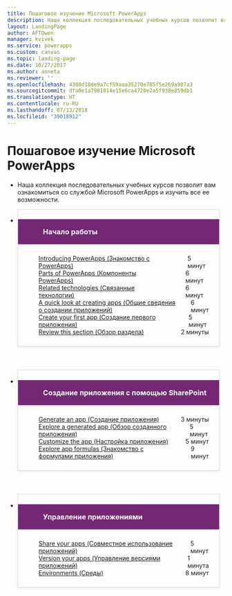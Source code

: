 ```yaml
---
title: Пошаговое изучение Microsoft PowerApps
description: Наша коллекция последовательных учебных курсов позволит вам ознакомиться со службой Microsoft PowerApps и изучить все ее возможности.
layout: LandingPage
author: AFTOwen
manager: kvivek
ms.service: powerapps
ms.custom: canvas
ms.topic: landing-page
ms.date: 10/27/2017
ms.author: anneta
ms.reviewer: ''
ms.openlocfilehash: 4308d18de9a7cf59aaa35270e785f5e269a907a3
ms.sourcegitcommit: dfa0e1a7981814e15e6ca4720e2a5f930e859db1
ms.translationtype: HT
ms.contentlocale: ru-RU
ms.lasthandoff: 07/13/2018
ms.locfileid: "39018912"
---
```

<div id="main" class="v2">
    <div class="container">
        <h1>Пошаговое изучение Microsoft PowerApps</h1>
        <ul id="databases" class="cardsL panelContent" style="display: block; margin: 0px;">
          <li class="fullSpan">
              <div class="container intro">
                  <p>Наша коллекция последовательных учебных курсов позволит вам ознакомиться со службой Microsoft PowerApps и изучить все ее возможности.</p>
              </div>
          </li>
          <li>
            <div class="cardSize">
                <div class="cardPadding">
                  <div class="card" style="padding: 0 12px 54px 0;">
                      <div class="cardText" style="box-shadow: 0 2px 5px #e8e8e8; border: 1px solid #dbdbdb;">
                          <h3 class="bgdAccent1" style="padding: 8px; display: flex; background: #742874; font-weight: bold; border-bottom: 0; margin-bottom: 0; line-height: 42px; color: #ffffff">
                            <div class="cardImageOuter" style="margin: 0 8px 0 10px;">
                              <div class="cardImage" style="width: 32px;">
                                <img src="https://docs.microsoft.com/media/common/i_get-started.svg" alt="" data-linktype="absolute-path" class="x-hidden-focus" style="position: relative; top: 6px;">
                              </div>
                            </div>
Начало работы </h3>
                          <ul class="noBullet" style="margin: 24px;">
                              <li style="display: flex; justify-content: space-between;">
                                <a class="barLink" href="get-started.yml?tutorial-step=1">Introducing PowerApps (Знакомство с PowerApps)</a>
                                <span style="margin-left: 32px; align-self: center;">5 минут</span>
                              </li>
                              <li style="display: flex; justify-content: space-between;">
                                <a class="barLink" href="get-started.yml?tutorial-step=2">Parts of PowerApps (Компоненты PowerApps)</a>
                                <span style="margin-left: 32px; align-self: center;">6 минут</span>
                              </li>
                              <li style="display: flex; justify-content: space-between;">
                                <a class="barLink" href="get-started.yml?tutorial-step=3">Related technologies (Связанные технологии)</a>
                                <span style="margin-left: 32px; align-self: center;">6 минут</span>
                              </li>
                              <li style="display: flex; justify-content: space-between;">
                                <a class="barLink" href="get-started.yml?tutorial-step=4">A quick look at creating apps (Общие сведения о создании приложений)</a>
                                <span style="margin-left: 32px; align-self: center;">6 минут</span>
                              </li>
                              <li style="display: flex; justify-content: space-between;">
                                <a class="barLink" href="get-started.yml?tutorial-step=5">Create your first app (Создание первого приложения)</a>
                                <span style="margin-left: 32px; align-self: center;">5 минут</span>
                              </li>
                              <li style="display: flex; justify-content: space-between;">
                                <a class="barLink" href="get-started.yml?tutorial-step=6">Review this section (Обзор раздела)</a>
                                <span style="margin-left: 32px; align-self: center;">2 минуты</span>
                              </li>
                          </ul>
                      </div>
                    </div>
                </div>
            </div>
          </li>
          <li>
            <div class="cardSize">
                <div class="cardPadding">
                  <div class="card" style="padding: 0 12px 54px 0;">
                      <div class="cardText" style="box-shadow: 0 2px 5px #e8e8e8; border: 1px solid #dbdbdb;">
                          <h3 class="bgdAccent1" style="padding: 8px; display: flex; background: #742874; font-weight: bold; border-bottom: 0; margin-bottom: 0; line-height: 42px; color: #ffffff">
                            <div class="cardImageOuter" style="margin: 0 8px 0 10px;">
                              <div class="cardImage" style="width: 32px;">
                                <img src="includes/media/index/i_sharepoint-list-white.svg" alt="" data-linktype="absolute-path" class="x-hidden-focus" style="position: relative; top: 6px;">
                              </div>
                            </div>
Создание приложения с помощью SharePoint </h3>
                          <ul class="noBullet" style="margin: 24px;">
                              <li style="display: flex; justify-content: space-between;">
                                <a class="barLink" href="create-app-sharepoint.yml?tutorial-step=1">Generate an app (Создание приложения)</a>
                                <span style="margin-left: 32px; align-self: center;">3 минуты</span>
                              </li>
                              <li style="display: flex; justify-content: space-between;">
                                <a class="barLink" href="create-app-sharepoint.yml?tutorial-step=2">Explore a generated app (Обзор созданного приложения)</a>
                                <span style="margin-left: 32px; align-self: center;">5 минут</span>
                              </li>
                              <li style="display: flex; justify-content: space-between;">
                                <a class="barLink" href="create-app-sharepoint.yml?tutorial-step=3">Customize the app (Настройка приложения)</a>
                                <span style="margin-left: 32px; align-self: center;">5 минут</span>
                              </li>
                              <li style="display: flex; justify-content: space-between;">
                                <a class="barLink" href="create-app-sharepoint.yml?tutorial-step=4">Explore app formulas (Знакомство с формулами приложения)</a>
                                <span style="margin-left: 32px; align-self: center;">9 минут</span>
                              </li>
                            </ul>
                      </div>
                    </div>
                </div>
            </div>
          </li>
          <li>
            <div class="cardSize">
                <div class="cardPadding">
                  <div class="card" style="padding: 0 12px 54px 0;">
                      <div class="cardText" style="box-shadow: 0 2px 5px #e8e8e8; border: 1px solid #dbdbdb;">
                          <h3 class="bgdAccent1" style="padding: 8px; display: flex; background: #742874; font-weight: bold; border-bottom: 0; margin-bottom: 0; line-height: 42px; color: #ffffff">
                            <div class="cardImageOuter" style="margin: 0 8px 0 10px;">
                              <div class="cardImage" style="width: 32px;">
                                <img src="https://docs.microsoft.com/media/common/i_management.svg" alt="" data-linktype="absolute-path" class="x-hidden-focus" style="position: relative; top: 6px;">
                              </div>
                            </div>
Управление приложениями </h3>
                          <ul class="noBullet" style="margin: 24px;">
                              <li style="display: flex; justify-content: space-between;">
                                <a class="barLink" href="manage-apps.yml?tutorial-step=1">Share your apps (Совместное использование приложений)</a>
                                <span style="margin-left: 32px; align-self: center;">5 минут</span>
                              </li>
                              <li style="display: flex; justify-content: space-between;">
                                <a class="barLink" href="manage-apps.yml?tutorial-step=2">Version your apps (Управление версиями приложений)</a>
                                <span style="margin-left: 32px; align-self: center;">1 минута</span>
                              </li>
                              <li style="display: flex; justify-content: space-between;">
                                <a class="barLink" href="manage-apps.yml?tutorial-step=3">Environments (Среды)</a>
                                <span style="margin-left: 32px; align-self: center;">8 минут</span>
                              </li>
                          </ul>
                      </div>
                    </div>
                </div>
            </div>
          </li>
      </ul>
    </div>
</div>

